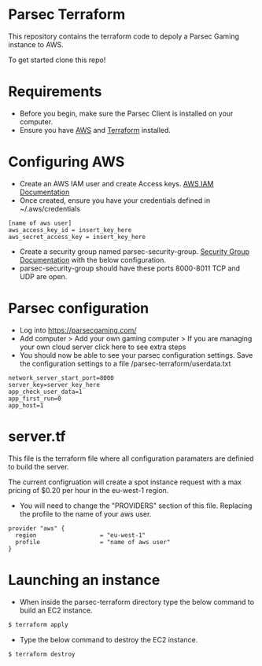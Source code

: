 # Parsec Terraform

This repository contains the terraform code to depoly a Parsec Gaming instance to AWS. 

To get started clone this repo!

# Requirements
  - Before you begin, make sure the Parsec Client is installed on your computer.
  - Ensure you have [AWS] and [Terraform] installed.
  
# Configuring AWS 

  - Create an AWS IAM  user and create Access keys. [AWS IAM Documentation]
  - Once created, ensure you have your credentials defined in ~/.aws/credentials

```
[name of aws user]
aws_access_key_id = insert_key_here
aws_secret_access_key = insert_key_here
```

  - Create a security group named parsec-security-group. [Security Group Documentation] with the below configuration. 
  - parsec-security-group should have these ports 8000-8011 TCP and UDP are open.

# Parsec configuration

  - Log into https://parsecgaming.com/
  - Add computer > Add your own gaming computer > If you are managing your own cloud server click here to see extra steps
  - You should now be able to see your parsec configuration settings. Save the configuration settings to a file /parsec-terraform/userdata.txt

```
network_server_start_port=8000
server_key=server_key_here
app_check_user_data=1
app_first_run=0
app_host=1
```

# server.tf

This file is the terraform file where all configuration paramaters are definied to build the server. 

The current configruation will create a spot instance request with a max pricing of $0.20 per hour in the eu-west-1 region. 

  - You will need to change the "PROVIDERS" section of this file. Replacing the profile to the name of your aws user. 

```
provider "aws" {
  region                  = "eu-west-1"
  profile                 = "name of aws user"
}
```

# Launching an instance 

  - When inside the parsec-terraform directory type the below command to build an EC2 instance. 

```sh
$ terraform apply
```

  - Type the below command to destroy the EC2 instance. 

```sh
$ terraform destroy
```

[AWS IAM Documentation]: <https://docs.aws.amazon.com/IAM/latest/UserGuide/id_users_create.html>
[Terraform]: <https://www.terraform.io/intro/getting-started/install.html>
[AWS]: <https://docs.aws.amazon.com/cli/latest/userguide/installing.html>
[Security Group Documentation]: <https://docs.aws.amazon.com/AmazonVPC/latest/UserGuide/VPC_SecurityGroups.html#CreatingSecurityGroups>
